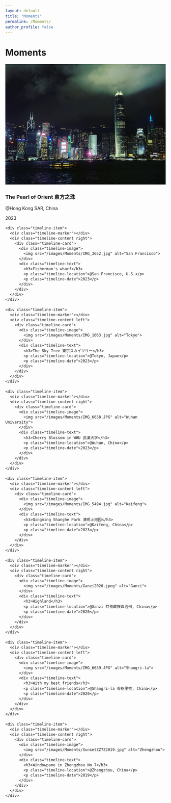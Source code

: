 ```yaml
---
layout: default
title: "Moments"
permalink: /Moments/
author_profile: false
---
```


<div class="timeline-page">
  <h1 class="page__title">Moments</h1>
  
  <div class="timeline">
    <div class="timeline-item">
      <div class="timeline-marker"></div>
      <div class="timeline-content left">
        <div class="timeline-card">
          <div class="timeline-image">
            <img src="/images/Moments/HK.JPG" alt="Hong Kong">
          </div>
          <div class="timeline-text">
            <h3>The Pearl of Orient 東方之珠</h3>
            <p class="timeline-location">@Hong Kong SAR, China</p>
            <p class="timeline-date">2023</p>
          </div>
        </div>
      </div>
    </div>

    <div class="timeline-item">
      <div class="timeline-marker"></div>
      <div class="timeline-content right">
        <div class="timeline-card">
          <div class="timeline-image">
            <img src="/images/Moments/IMG_3652.jpg" alt="San Francisco">
          </div>
          <div class="timeline-text">
            <h3>Fisherman's wharf</h3>
            <p class="timeline-location">@San Francisco, U.S.</p>
            <p class="timeline-date">2023</p>
          </div>
        </div>
      </div>
    </div>

    <div class="timeline-item">
      <div class="timeline-marker"></div>
      <div class="timeline-content left">
        <div class="timeline-card">
          <div class="timeline-image">
            <img src="/images/Moments/IMG_1063.jpg" alt="Tokyo">
          </div>
          <div class="timeline-text">
            <h3>The Sky Tree 東京スカイツリー</h3>
            <p class="timeline-location">@Tokyo, Japan</p>
            <p class="timeline-date">2023</p>
          </div>
        </div>
      </div>
    </div>

    <div class="timeline-item">
      <div class="timeline-marker"></div>
      <div class="timeline-content right">
        <div class="timeline-card">
          <div class="timeline-image">
            <img src="/images/Moments/IMG_6638.JPG" alt="Wuhan University">
          </div>
          <div class="timeline-text">
            <h3>Cherry Blossom in WHU 武漢大学</h3>
            <p class="timeline-location">@Wuhan, China</p>
            <p class="timeline-date">2023</p>
          </div>
        </div>
      </div>
    </div>

    <div class="timeline-item">
      <div class="timeline-marker"></div>
      <div class="timeline-content left">
        <div class="timeline-card">
          <div class="timeline-image">
            <img src="/images/Moments/IMG_5494.jpg" alt="Kaifeng">
          </div>
          <div class="timeline-text">
            <h3>Qingming Shanghe Park 清明上河园</h3>
            <p class="timeline-location">@Kaifeng, China</p>
            <p class="timeline-date">2023</p>
          </div>
        </div>
      </div>
    </div>

    <div class="timeline-item">
      <div class="timeline-marker"></div>
      <div class="timeline-content right">
        <div class="timeline-card">
          <div class="timeline-image">
            <img src="/images/Moments/Ganzi2020.jpeg" alt="Ganzi">
          </div>
          <div class="timeline-text">
            <h3>Highland</h3>
            <p class="timeline-location">@Ganzi 甘孜藏族自治州, China</p>
            <p class="timeline-date">2020</p>
          </div>
        </div>
      </div>
    </div>

    <div class="timeline-item">
      <div class="timeline-marker"></div>
      <div class="timeline-content left">
        <div class="timeline-card">
          <div class="timeline-image">
            <img src="/images/Moments/IMG_6639.JPG" alt="Shangri-la">
          </div>
          <div class="timeline-text">
            <h3>With my best friends</h3>
            <p class="timeline-location">@Shangri-la 香格里拉, China</p>
            <p class="timeline-date">2020</p>
          </div>
        </div>
      </div>
    </div>

    <div class="timeline-item">
      <div class="timeline-marker"></div>
      <div class="timeline-content right">
        <div class="timeline-card">
          <div class="timeline-image">
            <img src="/images/Moments/SunsetZZ7Z2019.jpg" alt="Zhengzhou">
          </div>
          <div class="timeline-text">
            <h3>Windowpane in Zhengzhou No.7</h3>
            <p class="timeline-location">@Zhengzhou, China</p>
            <p class="timeline-date">2019</p>
          </div>
        </div>
      </div>
    </div>
  </div>
</div>
